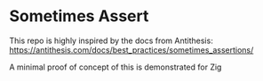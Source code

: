 # Sometimes Assert

This repo is highly inspired by the docs from Antithesis:
https://antithesis.com/docs/best_practices/sometimes_assertions/

A minimal proof of concept of this is demonstrated for Zig
